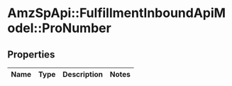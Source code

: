 # AmzSpApi::FulfillmentInboundApiModel::ProNumber

## Properties
Name | Type | Description | Notes
------------ | ------------- | ------------- | -------------


